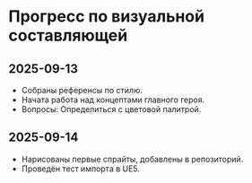 # Прогресс по визуальной составляющей

## 2025-09-13
- Собраны референсы по стилю.
- Начата работа над концептами главного героя.
- Вопросы: Определиться с цветовой палитрой.

## 2025-09-14
- Нарисованы первые спрайты, добавлены в репозиторий.
- Проведён тест импорта в UE5.